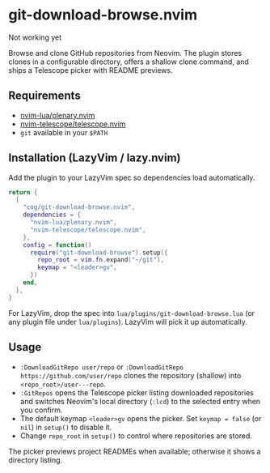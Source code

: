 # git-download-browse.nvim

Not working yet

Browse and clone GitHub repositories from Neovim. The plugin stores clones in a
configurable directory, offers a shallow clone command, and ships a Telescope
picker with README previews.

## Requirements

- [nvim-lua/plenary.nvim](https://github.com/nvim-lua/plenary.nvim)
- [nvim-telescope/telescope.nvim](https://github.com/nvim-telescope/telescope.nvim)
- `git` available in your `$PATH`

## Installation (LazyVim / lazy.nvim)

Add the plugin to your LazyVim spec so dependencies load automatically.

```lua
return {
  {
    "cog/git-download-browse.nvim",
    dependencies = {
      "nvim-lua/plenary.nvim",
      "nvim-telescope/telescope.nvim",
    },
    config = function()
      require("git-download-browse").setup({
        repo_root = vim.fn.expand("~/git"),
        keymap = "<leader>gv",
      })
    end,
  },
}
```

For LazyVim, drop the spec into `lua/plugins/git-download-browse.lua` (or any
plugin file under `lua/plugins`). LazyVim will pick it up automatically.

## Usage

- `:DownloadGitRepo user/repo` or `:DownloadGitRepo https://github.com/user/repo`
  clones the repository (shallow) into `<repo_root>/user---repo`.
- `:GitRepos` opens the Telescope picker listing downloaded repositories and
  switches Neovim's local directory (`:lcd`) to the selected entry when you
  confirm.
- The default keymap `<leader>gv` opens the picker. Set `keymap = false` (or
  `nil`) in `setup()` to disable it.
- Change `repo_root` in `setup()` to control where repositories are stored.

The picker previews project READMEs when available; otherwise it shows a
directory listing.
